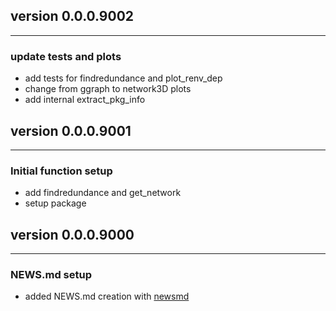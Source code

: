 ## version 0.0.0.9002

---


### update tests and plots

- add tests for findredundance and plot_renv_dep
- change from ggraph to network3D plots
- add internal extract_pkg_info


## version 0.0.0.9001

---


### Initial function setup

- add findredundance and get_network
- setup package


## version 0.0.0.9000

---

### NEWS.md setup

- added NEWS.md creation with [newsmd](https://github.com/Dschaykib/newsmd)

